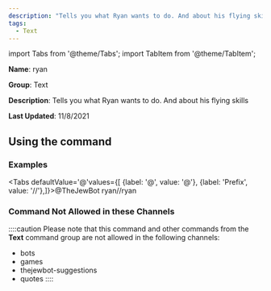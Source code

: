 ```yaml
---
description: "Tells you what Ryan wants to do. And about his flying skills"
tags:
  - Text
---
```

import Tabs from '@theme/Tabs';
import TabItem from '@theme/TabItem';

**Name**: ryan

**Group**: Text

**Description**: Tells you what Ryan wants to do. And about his flying skills

**Last Updated**: 11/8/2021

## Using the command

### Examples
<Tabs defaultValue='@'values={[ {label: '@', value: '@'}, {label: 'Prefix', value: '//'},]}><TabItem value='@'>@TheJewBot ryan</TabItem><TabItem value='//'>//ryan</TabItem></Tabs>

### Command Not Allowed in these Channels
::::caution Please note that this command and other commands from the **Text** command group are not allowed in the following channels:
- bots
- games
- thejewbot-suggestions
- quotes
::::